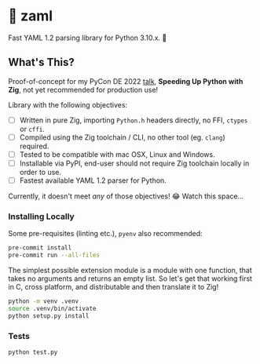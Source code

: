# 🚀 zaml
Fast YAML 1.2 parsing library for Python 3.10.x. 🐍

## What's This?

Proof-of-concept for my PyCon DE 2022 [talk](https://2022.pycon.de/program/DFWSQR/), 
**Speeding Up Python with Zig**, not yet recommended for production use!

Library with the following objectives:
 - [ ] Written in pure Zig, importing `Python.h` headers directly, no FFI, `ctypes` or `cffi`.
 - [ ] Compiled using the Zig toolchain / CLI, no other tool (eg. `clang`) required.
 - [ ] Tested to be compatible with mac OSX, Linux and Windows.
 - [ ] Installable via PyPI, end-user should not require Zig toolchain locally in order to use.
 - [ ] Fastest available YAML 1.2 parser for Python.

Currently, it doesn't meet *any* of those objectives! 😂 Watch this space...

### Installing Locally

Some pre-requisites (linting etc.), `pyenv` also recommended:
```bash
pre-commit install
pre-commit run --all-files
```

The simplest possible extension module is a module with one function, that takes no arguments and returns an 
empty list. So let's get that working first in C, cross platform, and distributable and then translate it to Zig!

```bash
python -m venv .venv
source .venv/bin/activate
python setup.py install
```

### Tests

```
python test.py
```
